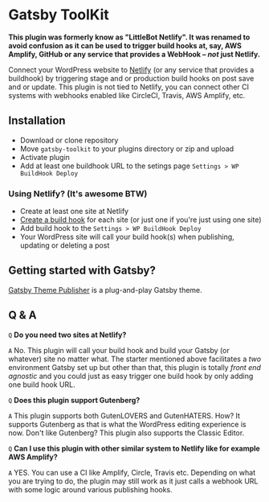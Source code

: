 # Gatsby ToolKit

**This plugin was formerly know as "LittleBot Netlify". It was renamed to avoid confusion as it can be used to trigger build hooks at, say, AWS Amplify, GitHub or any service that provides a WebHook – _not_ just Netlify.**

Connect your WordPress website to [Netlify](https://www.netlify.com/) (or any service that provides a buildhook) by triggering stage and or production build hooks on post save and or update. This plugin is not tied to Netlify, you can connect other CI systems with webhooks enabled like CircleCI, Travis, AWS Amplify, etc.

## Installation

- Download or clone repository
- Move `gatsby-toolkit` to your plugins directory or zip and upload
- Activate plugin
- Add at least one buildhook URL to the setings page `Settings > WP BuildHook Deploy`

### Using Netlify? (It's awesome BTW)

- Create at least one site at Netlify
- [Create a build hook](https://www.netlify.com/docs/webhooks/) for each site (or just one if you're just using one site)
- Add build hook to the `Settings > WP BuildHook Deploy`
- Your WordPress site will call your build hook(s) when publishing, updating or deleting a post

## Getting started with Gatsby?

[Gatsby Theme Publisher](https://github.com/staticfuse/gatsby-theme-publisher) is a plug-and-play Gatsby theme.


## Q & A

`Q` **Do you need two sites at Netlify?**

`A` No. This plugin will call your build hook and build your Gatsby (or whatever) site no matter what. The starter mentioned above facilitates a _two_ environment Gatsby set up but other than that, this plugin is totally _front end agnostic_ and you could just as easy trigger one build hook by only adding one build hook URL.

`Q` **Does this plugin support Gutenberg?**

`A` This plugin supports both GutenLOVERS and GutenHATERS. How? It supports Gutenberg as that is what the WordPress editing experience is now. Don't like Gutenberg? This plugin also supports the Classic Editor.

`Q` **Can I use this plugin with other similar system to Netlify like for example AWS Amplify?**

`A` YES. You can use a CI like Amplify, Circle, Travis etc. Depending on what you are trying to do, the plugin may still work as it just calls a webhook URL with some logic around various publishing hooks.
